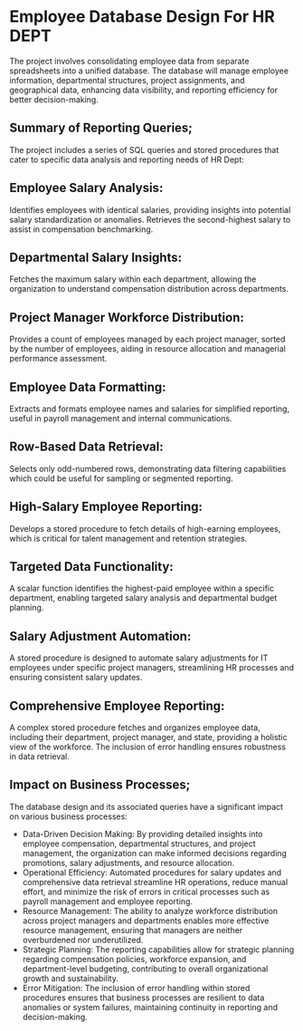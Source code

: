 # Employee Database Design For HR DEPT
The project involves consolidating employee data from separate spreadsheets into a unified database. The database will manage employee information, departmental structures, project assignments, and geographical data, enhancing data visibility, and reporting efficiency for better decision-making.

## Summary of Reporting Queries;
The project includes a series of SQL queries and stored procedures that cater to specific data analysis and reporting needs of HR Dept:


## Employee Salary Analysis:
Identifies employees with identical salaries, providing insights into potential salary standardization or anomalies. Retrieves the second-highest salary to assist in compensation benchmarking.


## Departmental Salary Insights:
Fetches the maximum salary within each department, allowing the organization to understand compensation distribution across departments.


## Project Manager Workforce Distribution:
Provides a count of employees managed by each project manager, sorted by the number of employees, aiding in resource allocation and managerial performance assessment.


## Employee Data Formatting:
Extracts and formats employee names and salaries for simplified reporting, useful in payroll management and internal communications.


## Row-Based Data Retrieval:
Selects only odd-numbered rows, demonstrating data filtering capabilities which could be useful for sampling or segmented reporting.


## High-Salary Employee Reporting:
Develops a stored procedure to fetch details of high-earning employees, which is critical for talent management and retention strategies.


## Targeted Data Functionality:
A scalar function identifies the highest-paid employee within a specific department, enabling targeted salary analysis and departmental budget planning.


## Salary Adjustment Automation:
A stored procedure is designed to automate salary adjustments for IT employees under specific project managers, streamlining HR processes and ensuring consistent salary updates.


## Comprehensive Employee Reporting:
A complex stored procedure fetches and organizes employee data, including their department, project manager, and state, providing a holistic view of the workforce. The inclusion of error handling ensures robustness in data retrieval.


## Impact on Business Processes;
The database design and its associated queries have a significant impact on various business processes:
- Data-Driven Decision Making: By providing detailed insights into employee compensation, departmental structures, and project management, the organization can make informed decisions regarding promotions, salary adjustments, and resource allocation.
- Operational Efficiency: Automated procedures for salary updates and comprehensive data retrieval streamline HR operations, reduce manual effort, and minimize the risk of errors in critical processes such as payroll management and employee reporting.
- Resource Management: The ability to analyze workforce distribution across project managers and departments enables more effective resource management, ensuring that managers are neither overburdened nor underutilized.
- Strategic Planning: The reporting capabilities allow for strategic planning regarding compensation policies, workforce expansion, and department-level budgeting, contributing to overall organizational growth and sustainability.
- Error Mitigation: The inclusion of error handling within stored procedures ensures that business processes are resilient to data anomalies or system failures, maintaining continuity in reporting and decision-making.

